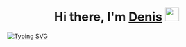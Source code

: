 <h1 align="center">Hi there, I'm <a href="https://vk.com/denislamgaleev" target="_blank">Denis</a>
<img src="https://github.com/blackcater/blackcater/raw/main/images/Hi.gif" height="32"/></h1>
 
 
[![Typing SVG](https://readme-typing-svg.herokuapp.com?color=%2336BCF7&lines=USATU+student,+novice+front+end+deve+loper)](https://git.io/typing-svg)

